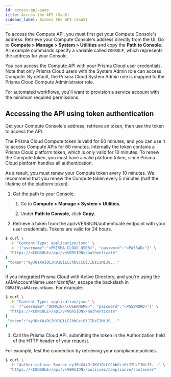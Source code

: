 ```yaml
---
id: access-api-saas
title: Access the API (SaaS)
sidebar_label: Access the API (SaaS)
---
```


To access the Compute API, you must first get your Compute Console's address.
Retrieve your Compute Console's address directly from the UI.
Go to **Compute > Manage > System > Utilities** and copy the **Path to Console**.
All example commands specify a variable called `CONSOLE`, which represents the address for your Console.

You can access the Compute API with your Prisma Cloud user credentials.
Note that only Prisma Cloud users with the System Admin role can access Compute.
By default, the Prisma Cloud System Admin role is mapped to the Prisma Cloud Compute Administrator role.

For automated workflows, you'll want to provision a service account with the minimum required permissions.

## Accessing the API using token authentication

Get your Compute Console's address, retrieve an token, then use the token to access the API.

The Prisma Cloud Compute token is valid for 60 minutes, and you can use it to access Compute APIs for 60 minutes.
Internally the token contains a Prisma Cloud platform token, which is only valid for 10 minutes.
To renew the Compute token, you must have a valid platform token, since Prisma Cloud platform handles all authentication.

As a result, you must renew your Compute token every 10 minutes.
We recommend that you renew the Compute token every 5 minutes (half the lifetime of the platform token).

1. Get the path to your Console.

   1. Go to **Compute > Manage > System > Utilities**.

   1. Under **Path to Console**, click **Copy**.

1. Retrieve a token from the api/vVERSION/authenticate endpoint with your user credentials.
Tokens are valid for 24 hours.

  ```bash
  $ curl \
    -H "Content-Type: application/json" \
    -d '{"username":"<PRISMA_CLOUD_USER>", "password":"<PASSWD>"}' \
    "https://<CONSOLE>/api/v<VERSION>/authenticate"
  {
   "token":"eyJ0eXAiOiJKV1QiLCJhbGciOiJIUzI1NiJ9..."
  }
  ```

  If you integrated Prisma Cloud with Active Directory, and you're using the sAMAccountName _user identifier_, escape the backslash in `DOMAIN\sAMAccountName`.
  For example:

  ```bash
  $ curl \
    -H "Content-Type: application/json" \
    -d '{"username":"DOMAIN\\<USERNAME>", "password":"<PASSWORD>"}' \
    "https://<CONSOLE>/api/v<VERSION>/authenticate"
  {
   "token":"eyJ0eXAiOiJKV1QiLCJhbGciOiJIUzI1NiJ9..."
  }
  ```

1. Call the Prisma Cloud API, submitting the token in the Authorization field of the HTTP header of your request.

  For example, test the connection by retrieving your compliance policies.

  ```bash
  $ curl \
    -H "Authorization: Bearer eyJ0eXAiOiJKV1QiLCJhbGciOiJIUzI1NiJ9..." \
    "https://<CONSOLE>/api/v<VERSION>/policies/compliance/container"
  ```


